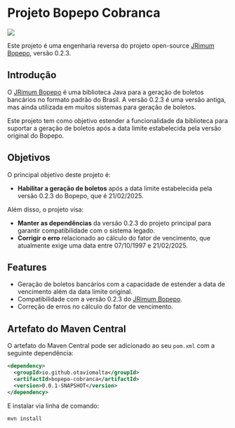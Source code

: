 # Projeto Bopepo Cobranca

![](https://api.visitorbadge.io/api/VisitorHit?user=OtavioMaltaf&repo=bopepo-cobranca&countColor=%237B1E7A)

Este projeto é uma engenharia reversa do projeto open-source [JRimum Bopepo](http://www.jrimum.org), versão 0.2.3.

## Introdução

O [JRimum Bopepo](http://www.jrimum.org) é uma biblioteca Java para a geração de boletos bancários no formato padrão do Brasil. A versão 0.2.3 é uma versão antiga, mas ainda utilizada em muitos sistemas para geração de boletos.

Este projeto tem como objetivo estender a funcionalidade da biblioteca para suportar a geração de boletos após a data limite estabelecida pela versão original do Bopepo.

## Objetivos

O principal objetivo deste projeto é:

- **Habilitar a geração de boletos** após a data limite estabelecida pela versão 0.2.3 do Bopepo, que é 21/02/2025.

Além disso, o projeto visa:

- **Manter as dependências** da versão 0.2.3 do projeto principal para garantir compatibilidade com o sistema legado.
- **Corrigir o erro** relacionado ao cálculo do fator de vencimento, que atualmente exige uma data entre 07/10/1997 e 21/02/2025.

## Features

- Geração de boletos bancários com a capacidade de estender a data de vencimento além da data limite original.
- Compatibilidade com a versão 0.2.3 do [JRimum Bopepo](http://www.jrimum.org).
- Correção de erros no cálculo do fator de vencimento.

## Artefato do Maven Central

O artefato do Maven Central pode ser adicionado ao seu `pom.xml` com a seguinte dependência:

```xml
<dependency>
  <groupId>io.github.otaviomalta</groupId>
  <artifactId>bopepo-cobranca</artifactId>
  <version>0.0.1-SNAPSHOT</version>
</dependency>
```
E instalar via linha de comando:
```bash
mvn install
```
